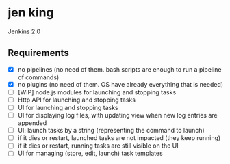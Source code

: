 # jen king
Jenkins 2.0

## Requirements

- [X] no pipelines (no need of them. bash scripts are enough to run a pipeline of commands)
- [X] no plugins (no need of them. OS have already everything that is needed)
- [ ] [WIP] node.js modules for launching and stopping tasks
- [ ] Http API for launching and stopping tasks
- [ ] UI for launching and stopping tasks
- [ ] UI for displaying log files, with updating view when new log entries are appended
- [ ] UI: launch tasks by a string (representing the command to launch)
- [ ] if it dies or restart, launched tasks are not impacted (they keep running)
- [ ] if it dies or restart, running tasks are still visible on the UI
- [ ] UI for managing (store, edit, launch) task templates
